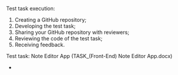 Test task execution:

1. Creating a GitHub repository;
2. Developing the test task;
3. Sharing your GitHub repository with reviewers;
4. Reviewing the code of the test task;
5. Receiving feedback.


Test task:
Note Editor App (TASK_(Front-End) Note Editor App.docx)

+